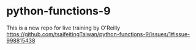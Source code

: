 # python-functions-9
This is a new repo for live training by O'Reilly
https://github.com/tsaifeitingTaiwan/python-functions-9/issues/1#issue-998815438
